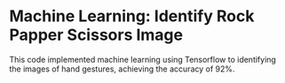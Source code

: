 # Machine Learning: Identify Rock Papper Scissors Image

This code implemented machine learning using Tensorflow to identifying the images of hand gestures, achieving the accuracy of 92%.
